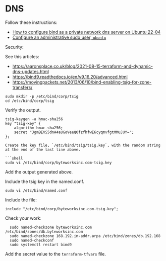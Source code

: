 # DNS

Follow these instructions: 

* [How to configure bind as a private network dns server on Ubuntu 22-04](https://www.digitalocean.com/community/tutorials/how-to-configure-bind-as-a-private-network-dns-server-on-ubuntu-22-04)
* [Configure an administrative sudo user, `ubuntu` ](https://www.digitalocean.com/community/tutorials/initial-server-setup-with-ubuntu-22-04)

Security:

See this articles:
* https://aaronsplace.co.uk/blog/2021-08-15-terraform-and-dynamic-dns-updates.html
* https://bind9.readthedocs.io/en/v9.16.20/advanced.html
* https://movingpackets.net/2013/06/10/bind-enabling-tsig-for-zone-transfers/

```shell
sudo mkdir -p /etc/bind/corp/tsig
cd /etc/bind/corp/tsig
```

Verify the output.

```shell
tsig-keygen -a hmac-sha256
key "tsig-key" {
	algorithm hmac-sha256;
	secret "JgmBEVS5dnA4aUGoVeeQOfzfhfwE6cyqmvfgtMMuJUY=";
};

Create the key file, `/etc/bind/tsig/tsig.key`, with the random string at the end of the last line above.

```shell
sudo vi /etc/bind/corp/byteworksinc.com-tsig.key
```

Add the output generated above.

Include the tsig key in the named.conf.

```shell
sudo vi /etc/bind/named.conf
```
Include the file:

```text
include "/etc/bind/corp/byteworksinc.com-tsig.key";
```
Check your work:

```shell
  sudo named-checkzone byteworksinc.com /etc/bind/zones/db.byteworksinc.com
  sudo named-checkzone 168.192.in-addr.arpa /etc/bind/zones/db.192.168
  sudo named-checkconf
  sudo systemctl restart bind9
```


Add the secret value to the `terraform-tfvars` file.

